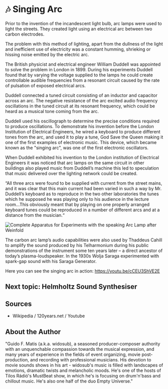 # 🎶 Singing Arc

Prior to the invention of the incandescent light bulb, arc lamps were used to light the streets. They created light using an electrical arc between two carbon electrodes.

The problem with this method of lighting, apart from the dullness of the light and inefficient use of electricity was a constant humming, shrieking or hissing noise emitted by the electric arc.

The British physicist and electrical engineer William Duddell was appointed to solve the problem in London in 1899. During his experiments Duddell found that by varying the voltage supplied to the lamps he could create controllable audible frequencies from a resonant circuit caused by the rate of pulsation of exposed electrical arcs.

Duddell connected a tuned circuit consisting of an inductor and capacitor across an arc. The negative resistance of the arc excited audio frequency oscillations in the tuned circuit at its resonant frequency, which could be heard as a musical tone coming from the arc.

Duddell used his oscillograph to determine the precise conditions required to produce oscillations. To demonstrate his invention before the London Institution of Electrical Engineers, he wired a keyboard to produce different tones from the arc, and used it to play a tune, God Save the Queen making it one of the first examples of electronic music. This device, which became known as the "singing arc", was one of the first electronic oscillators.

When Duddell exhibited his invention to the London institution of Electrical Engineers it was noticed that arc lamps on the same circuit in other buildings also played music from Duddell’s machine this led to speculation that music delivered over the lighting network could be created.

“All three arcs were found to be supplied with current from the street mains, and it was clear that this main current had been varied in such a way by Mr. Duddell’s keyboard as to reproduce in the two other laboratories the tunes which he supposed he was playing only to his audience in the lecture room…This obviously meant that by playing on one properly arranged keyboard tunes could be reproduced in a number of different arcs and at a distance from the musician.“

![Complete Apparatus for Experiments with the speaking Arc Lamp after Weinfold](_static/images/singing-arc.png)

The carbon arc lamp’s audio capabilities were also used by Thaddeus Cahill to amplify the sound produced by his Telharmonium during his public demonstrations of the instrument some ten years later – a direct ancestor of today’s plasma-loudspeaker. In the 1930s Wolja Saraga experimented with spark-gap sound with his Saraga Generator.

Here you can see the singing arc in action: <https://youtu.be/cCEU3ShVE2E>

## Next topic: Helmholtz Sound Synthesiser

## Sources

- Wikipedia / 120years.net / Youtube

## About the Author

"Guido F. Matis (a.k.a. widosub), a seasoned producer-composer authority with an unquenchable compassion towards the musical expression, and many years of experience in the fields of event organizing, movie post-production, and recording with professional musicians. His devotion to movie sounds shows in his art - widosub's music is filled with landscapes of emotions, dramatic twists and melancholic moods. He's one of the hosts of Tilos Rádió's MustBeat show, in which he's is focusing on drum'n'bass and chillout
music. He's also one half of the duo Empty Universe."
